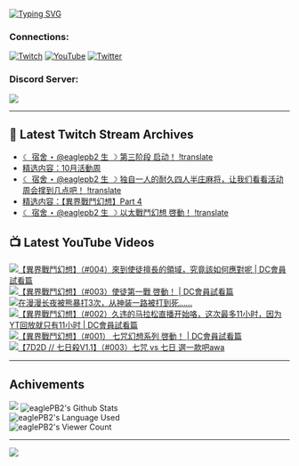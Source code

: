 <!--### Hello people, I'm EaglePB2 - The one who building something for fun 👋
Thank you for standby for this profile.   
The purpose of this profile is coming soon.   
You may come back later, as you wish if this readme.md is updated.   -->

<a href="https://git.io/typing-svg"><img src="https://readme-typing-svg.herokuapp.com?font=Fira+Code&duration=1000&pause=5000&vCenter=true&random=false&width=500&lines=%F0%9F%91%8B+Hello+Everyone%2C+I'm+EaglePB2.;%F0%9F%99%87+Thank+you+for+stopping+by+my+profile.+;%F0%9F%94%AD+%3D%3D%3D%3D+%F0%9F%94%AD;%F0%9F%91%8B+%E4%BD%A0%E5%A5%BD%EF%BC%8C%E6%AD%A1%E8%BF%8E%E4%BE%86%E5%88%B0%E6%88%91%E7%9A%84%E4%BB%A3%E7%A2%BC%E5%BA%AB%E3%80%82;%F0%9F%99%87+%E6%84%9F%E8%AC%9D%E5%89%8D%E4%BE%86%E5%8F%83%E8%A7%80%E5%B0%8F%E5%B1%8B+owo~" alt="Typing SVG" /></a>

### Connections:

[![Twitch](https://img.shields.io/badge/Twitch-9347FF?style=flat-square&logo=twitch&logoColor=white)](https://www.twitch.tv/eaglepb2)
[![YouTube](https://img.shields.io/badge/YouTube-%23FF0000.svg?style=flat-square&logo=YouTube&logoColor=white)](https://www.youtube.com/eaglepb2)
[![Twitter](https://img.shields.io/badge/Twitter-%231DA1F2.svg?style=flat-square&logo=Twitter&logoColor=white)](https://twitter.com/eaglepb2)

### Discord Server:

[![](https://invidget.switchblade.xyz/qKrub9b?theme=dark&language=ch)](https://discord.gg/qKrub9b)

---

## 👾 Latest Twitch Stream Archives
<!-- TWITCH:START -->
- [☾ 宿舍 ⋆ @eaglepb2 生 ☽ 第三阶段 启动！ !translate](https://www.twitch.tv/videos/2283172225)
- [精选内容：10月活動周](https://www.twitch.tv/videos/2279758346)
- [☾ 宿舍 ⋆ @eaglepb2 生 ☽ 独自一人的耐久四人半庄麻将，让我们看看活动周会撑到几点吧！ !translate](https://www.twitch.tv/videos/2277412178)
- [精选内容：【異界戰鬥幻想】Part 4](https://www.twitch.tv/videos/2276405354)
- [☾ 宿舍 ⋆ @eaglepb2 生 ☽ 以太戰鬥幻想 啓動！ !translate](https://www.twitch.tv/videos/2275737552)
<!-- TWITCH:END -->



## 📺 Latest YouTube Videos
<!-- YOUTUBE:START -->
<!-- YOUTUBE:END -->

<!-- BEGIN YOUTUBE-CARDS -->
<a href="https://www.youtube.com/watch?v=TXWS6tJso5s">
  <picture>
    <source media="(prefers-color-scheme: dark)" srcset="https://ytcards.demolab.com/?id=TXWS6tJso5s&title=%E3%80%90%E7%95%B0%E7%95%8C%E6%88%B0%E9%AC%A5%E5%B9%BB%E6%83%B3%E3%80%91%EF%BC%88%23004%EF%BC%89%E4%BE%86%E5%88%B0%E4%BD%BF%E5%BE%92%E6%93%85%E9%95%B7%E7%9A%84%E9%A0%98%E5%9F%9F%EF%BC%8C%E7%A9%B6%E7%AB%9F%E8%A9%B2%E5%A6%82%E4%BD%95%E6%87%89%E5%B0%8D%E5%91%A2+%7C+DC%E6%9C%83%E5%93%A1%E8%A9%A6%E7%9C%8B%E7%AF%87&lang=zh&timestamp=1729584758&background_color=%230d1117&title_color=%23ffffff&stats_color=%23dedede&max_title_lines=1&width=250&border_radius=5&duration=29482">
    <img src="https://ytcards.demolab.com/?id=TXWS6tJso5s&title=%E3%80%90%E7%95%B0%E7%95%8C%E6%88%B0%E9%AC%A5%E5%B9%BB%E6%83%B3%E3%80%91%EF%BC%88%23004%EF%BC%89%E4%BE%86%E5%88%B0%E4%BD%BF%E5%BE%92%E6%93%85%E9%95%B7%E7%9A%84%E9%A0%98%E5%9F%9F%EF%BC%8C%E7%A9%B6%E7%AB%9F%E8%A9%B2%E5%A6%82%E4%BD%95%E6%87%89%E5%B0%8D%E5%91%A2+%7C+DC%E6%9C%83%E5%93%A1%E8%A9%A6%E7%9C%8B%E7%AF%87&lang=zh&timestamp=1729584758&background_color=%23ffffff&title_color=%2324292f&stats_color=%2357606a&max_title_lines=1&width=250&border_radius=5&duration=29482" alt="【異界戰鬥幻想】（#004）來到使徒擅長的領域，究竟該如何應對呢 | DC會員試看篇" title="【異界戰鬥幻想】（#004）來到使徒擅長的領域，究竟該如何應對呢 | DC會員試看篇">
  </picture>
</a>
<a href="https://www.youtube.com/watch?v=z9etUSxd91Y">
  <picture>
    <source media="(prefers-color-scheme: dark)" srcset="https://ytcards.demolab.com/?id=z9etUSxd91Y&title=%E3%80%90%E7%95%B0%E7%95%8C%E6%88%B0%E9%AC%A5%E5%B9%BB%E6%83%B3%E3%80%91%EF%BC%88%23003%EF%BC%89%E4%BD%BF%E5%BE%92%E7%AC%AC%E4%B8%80%E6%88%B0+%E5%95%93%E5%8B%95%EF%BC%81+%7C+DC%E6%9C%83%E5%93%A1%E8%A9%A6%E7%9C%8B%E7%AF%87&lang=zh&timestamp=1729503006&background_color=%230d1117&title_color=%23ffffff&stats_color=%23dedede&max_title_lines=1&width=250&border_radius=5&duration=29819">
    <img src="https://ytcards.demolab.com/?id=z9etUSxd91Y&title=%E3%80%90%E7%95%B0%E7%95%8C%E6%88%B0%E9%AC%A5%E5%B9%BB%E6%83%B3%E3%80%91%EF%BC%88%23003%EF%BC%89%E4%BD%BF%E5%BE%92%E7%AC%AC%E4%B8%80%E6%88%B0+%E5%95%93%E5%8B%95%EF%BC%81+%7C+DC%E6%9C%83%E5%93%A1%E8%A9%A6%E7%9C%8B%E7%AF%87&lang=zh&timestamp=1729503006&background_color=%23ffffff&title_color=%2324292f&stats_color=%2357606a&max_title_lines=1&width=250&border_radius=5&duration=29819" alt="【異界戰鬥幻想】（#003）使徒第一戰 啓動！ | DC會員試看篇" title="【異界戰鬥幻想】（#003）使徒第一戰 啓動！ | DC會員試看篇">
  </picture>
</a>
<a href="https://www.youtube.com/watch?v=EhMqmHLKGlc">
  <picture>
    <source media="(prefers-color-scheme: dark)" srcset="https://ytcards.demolab.com/?id=EhMqmHLKGlc&title=%E5%9C%A8%E6%BC%AB%E6%BC%AB%E9%95%BF%E5%A4%9C%E8%A2%AB%E7%86%8A%E6%9A%B4%E6%89%933%E6%AC%A1%EF%BC%8C%E4%BB%8E%E7%A5%9E%E8%A3%85%E4%B8%80%E8%B7%AF%E8%A2%AB%E6%89%93%E5%88%B0%E6%AD%BB%E2%80%A6%E2%80%A6&lang=zh&timestamp=1729420147&background_color=%230d1117&title_color=%23ffffff&stats_color=%23dedede&max_title_lines=1&width=250&border_radius=5&duration=57">
    <img src="https://ytcards.demolab.com/?id=EhMqmHLKGlc&title=%E5%9C%A8%E6%BC%AB%E6%BC%AB%E9%95%BF%E5%A4%9C%E8%A2%AB%E7%86%8A%E6%9A%B4%E6%89%933%E6%AC%A1%EF%BC%8C%E4%BB%8E%E7%A5%9E%E8%A3%85%E4%B8%80%E8%B7%AF%E8%A2%AB%E6%89%93%E5%88%B0%E6%AD%BB%E2%80%A6%E2%80%A6&lang=zh&timestamp=1729420147&background_color=%23ffffff&title_color=%2324292f&stats_color=%2357606a&max_title_lines=1&width=250&border_radius=5&duration=57" alt="在漫漫长夜被熊暴打3次，从神装一路被打到死……" title="在漫漫长夜被熊暴打3次，从神装一路被打到死……">
  </picture>
</a>
<a href="https://www.youtube.com/watch?v=v-THSqHf6pk">
  <picture>
    <source media="(prefers-color-scheme: dark)" srcset="https://ytcards.demolab.com/?id=v-THSqHf6pk&title=%E3%80%90%E7%95%B0%E7%95%8C%E6%88%B0%E9%AC%A5%E5%B9%BB%E6%83%B3%E3%80%91%EF%BC%88%23002%EF%BC%89%E4%B9%85%E8%BF%9D%E7%9A%84%E9%A9%AC%E6%8B%89%E6%9D%BE%E7%9B%B4%E6%92%AD%E5%BC%80%E5%A7%8B%E5%92%AF%EF%BC%8C%E8%BF%99%E6%AC%A1%E6%9C%80%E5%A4%9A11%E5%B0%8F%E6%97%B6%EF%BC%8C%E5%9B%A0%E4%B8%BAYT%E5%9B%9E%E6%94%BE%E5%B0%B1%E5%8F%AA%E6%9C%8911%E5%B0%8F%E6%97%B6+%7C+DC%E6%9C%83%E5%93%A1%E8%A9%A6%E7%9C%8B%E7%AF%87&lang=zh&timestamp=1729396726&background_color=%230d1117&title_color=%23ffffff&stats_color=%23dedede&max_title_lines=1&width=250&border_radius=5&duration=40926">
    <img src="https://ytcards.demolab.com/?id=v-THSqHf6pk&title=%E3%80%90%E7%95%B0%E7%95%8C%E6%88%B0%E9%AC%A5%E5%B9%BB%E6%83%B3%E3%80%91%EF%BC%88%23002%EF%BC%89%E4%B9%85%E8%BF%9D%E7%9A%84%E9%A9%AC%E6%8B%89%E6%9D%BE%E7%9B%B4%E6%92%AD%E5%BC%80%E5%A7%8B%E5%92%AF%EF%BC%8C%E8%BF%99%E6%AC%A1%E6%9C%80%E5%A4%9A11%E5%B0%8F%E6%97%B6%EF%BC%8C%E5%9B%A0%E4%B8%BAYT%E5%9B%9E%E6%94%BE%E5%B0%B1%E5%8F%AA%E6%9C%8911%E5%B0%8F%E6%97%B6+%7C+DC%E6%9C%83%E5%93%A1%E8%A9%A6%E7%9C%8B%E7%AF%87&lang=zh&timestamp=1729396726&background_color=%23ffffff&title_color=%2324292f&stats_color=%2357606a&max_title_lines=1&width=250&border_radius=5&duration=40926" alt="【異界戰鬥幻想】（#002）久违的马拉松直播开始咯，这次最多11小时，因为YT回放就只有11小时 | DC會員試看篇" title="【異界戰鬥幻想】（#002）久违的马拉松直播开始咯，这次最多11小时，因为YT回放就只有11小时 | DC會員試看篇">
  </picture>
</a>
<a href="https://www.youtube.com/watch?v=8VjaRvOGoac">
  <picture>
    <source media="(prefers-color-scheme: dark)" srcset="https://ytcards.demolab.com/?id=8VjaRvOGoac&title=%E3%80%90%E7%95%B0%E7%95%8C%E6%88%B0%E9%AC%A5%E5%B9%BB%E6%83%B3%E3%80%91%EF%BC%88%23001%EF%BC%89+%E4%B8%83%E5%92%92%E5%B9%BB%E6%83%B3%E7%B3%BB%E5%88%97+%E5%95%93%E5%8B%95%EF%BC%81+%7C+DC%E6%9C%83%E5%93%A1%E8%A9%A6%E7%9C%8B%E7%AF%87&lang=zh&timestamp=1729325913&background_color=%230d1117&title_color=%23ffffff&stats_color=%23dedede&max_title_lines=1&width=250&border_radius=5&duration=21552">
    <img src="https://ytcards.demolab.com/?id=8VjaRvOGoac&title=%E3%80%90%E7%95%B0%E7%95%8C%E6%88%B0%E9%AC%A5%E5%B9%BB%E6%83%B3%E3%80%91%EF%BC%88%23001%EF%BC%89+%E4%B8%83%E5%92%92%E5%B9%BB%E6%83%B3%E7%B3%BB%E5%88%97+%E5%95%93%E5%8B%95%EF%BC%81+%7C+DC%E6%9C%83%E5%93%A1%E8%A9%A6%E7%9C%8B%E7%AF%87&lang=zh&timestamp=1729325913&background_color=%23ffffff&title_color=%2324292f&stats_color=%2357606a&max_title_lines=1&width=250&border_radius=5&duration=21552" alt="【異界戰鬥幻想】（#001） 七咒幻想系列 啓動！ | DC會員試看篇" title="【異界戰鬥幻想】（#001） 七咒幻想系列 啓動！ | DC會員試看篇">
  </picture>
</a>
<a href="https://www.youtube.com/watch?v=03jHEdMKCAI">
  <picture>
    <source media="(prefers-color-scheme: dark)" srcset="https://ytcards.demolab.com/?id=03jHEdMKCAI&title=%E3%80%907D2D+%2F%2F+%E4%B8%83%E6%97%A5%E6%AE%BAV1.1%E3%80%91%EF%BC%88%23003%EF%BC%89%E4%B8%83%E5%92%92+vs+%E4%B8%83%E6%97%A5+%E9%81%B8%E4%B8%80%E6%AC%BE%E5%90%A7awa&lang=zh&timestamp=1729238191&background_color=%230d1117&title_color=%23ffffff&stats_color=%23dedede&max_title_lines=1&width=250&border_radius=5&duration=19143">
    <img src="https://ytcards.demolab.com/?id=03jHEdMKCAI&title=%E3%80%907D2D+%2F%2F+%E4%B8%83%E6%97%A5%E6%AE%BAV1.1%E3%80%91%EF%BC%88%23003%EF%BC%89%E4%B8%83%E5%92%92+vs+%E4%B8%83%E6%97%A5+%E9%81%B8%E4%B8%80%E6%AC%BE%E5%90%A7awa&lang=zh&timestamp=1729238191&background_color=%23ffffff&title_color=%2324292f&stats_color=%2357606a&max_title_lines=1&width=250&border_radius=5&duration=19143" alt="【7D2D // 七日殺V1.1】（#003）七咒 vs 七日 選一款吧awa" title="【7D2D // 七日殺V1.1】（#003）七咒 vs 七日 選一款吧awa">
  </picture>
</a>
<!-- END YOUTUBE-CARDS -->

---

## Achivements
[![](https://github-profile-trophy.vercel.app/?username=eaglepb2&theme=monokai&no-bg=true&&title=Repositories,Issues,Commit,MultiLanguage)](https://github.com/anuraghazra/github-readme-stats)
<img align="center" alt="eaglePB2's Github Stats" src="https://github-readme-stats.vercel.app/api?username=eaglePB2&show_icons=true&hide_border=true&theme=merko" />
<br>
<img align="center" alt="eaglePB2's Language Used" src="https://github-readme-stats.vercel.app/api/top-langs/?username=eaglePB2&show_icons=true&hide_border=true&theme=merko&layout=compact&langs_count=8" />
<br>
<img align="center" alt="eaglePB2's Viewer Count" src="https://visitcount.itsvg.in/api?id=eaglepb2&label=Profile%20Views&color=3&icon=5&pretty=true" />

<hr>

<!-- RANDOMQUOTE:START -->
![](https://quotes-github-readme.vercel.app/api?type=horizontal&theme=merko)
<!-- RANDOMQUOTE:END -->


<!--
       _____   _   _   _____       _____   _   _   ____   
      |_   _| | | | | |  ___|     |  ___| | \ | | |  _  \  
        | |   | |_| | | |___      | |___  |  \| | | | | | 
        | |   |  _  | |  ___|     |  ___| |     | | | | | 
        | |   | | | | | |___      | |___  | |\  | | |_| | 
        |_|   |_| |_| |_____|     |_____| |_| \_| |____ / 
      
-->
